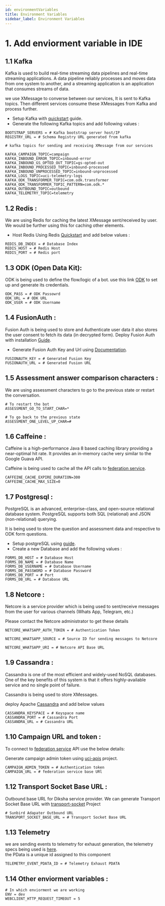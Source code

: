 ```yaml
---
id: environmentVariables
title: Environment Variables
sidebar_label: Environment Variables
---
```


# 1. Add enviorment variable in IDE

## 1.1 Kafka
Kafka is used to build real-time streaming data pipelines and real-time streaming applications. A data pipeline reliably processes and moves data from one system to another, and a streaming application is an application that consumes streams of data.

we use XMessage to converse between our services, It is sent to Kafka topics. Then
different services consume these XMessages from Kafka and process further.  

* Setup Kafka with [quickstart](https://kafka.apache.org/quickstart) guide.
* Generate the following Kafka topics and add following values :
```
BOOTSTRAP_SERVERS = # Kafka bootstrap server host/IP
REGISTRY_URL = # Schema Registry URL generated from kafka

# kafka topics for sending and receiving XMessage from our services

KAFKA_CAMPAIGN_TOPIC=campaign
KAFKA_INBOUND_ERROR_TOPIC=inbound-error
KAFKA_INBOUND_GS_OPTED_OUT_TOPIC=gs-opted-out
KAFKA_INBOUND_PROCESSED_TOPIC=inbound-processed
KAFKA_INBOUND_UNPROCESSED_TOPIC=inbound-unprocessed
KAFKA_LOGS_TOPIC=uci-telemetry-logs
KAFKA_ODK_TRANSFORMER_TOPIC=com.odk.transformer
KAFKA_ODK_TRANSFORMER_TOPIC_PATTERN=com.odk.*
KAFKA_OUTBOUND_TOPIC=outbound
KAFKA_TELEMETRY_TOPIC=telemetry

```

## 1.2 Redis :
We are using Redis for caching the latest XMessage sent/received by user. We would be further using this for caching other elements.

* Host Redis Using Redis [Quickstart](https://redis.io/topics/quickstart) and add below values :
```
REDIS_DB_INDEX = # Database Index
REDIS_HOST = # Redis Host
REDIS_PORT = # Redis port
```

## 1.3 ODK (Open Data Kit):
ODK is being used to define the flow/logic of a bot. use this link [ODK](https://docs.getodk.org/aggregate-digital-ocean/) to set up and generate its credentials.
```
ODK_PASS = # ODK Passowrd
ODK_URL = # ODK URL
ODK_USER = # ODK Username
```

## 1.4 FusionAuth :
Fusion Auth is being used to store and Authenticate user data it also stores the user consent to fetch its data (in decrypted form). Deploy Fusion Auth with installation [Guide](https://fusionauth.io/docs/v1/tech/installation-guide/docker).

* Generate Fusion Auth Key and Url using [Documentation](https://fusionauth.io/docs/v1/tech/apis/keys#generate-a-key).

```
FUSIONAUTH_KEY = # Generated Fusion Key
FUSIONAUTH_URL = # Generated Fusion URL
```

## 1.5 Assessment answer comparison characters :
We are using assessment characters to go to the previous state or restart the conversation. 

```
# To restart the bot
ASSESSMENT_GO_TO_START_CHAR=*

# To go back to the previous state
ASSESSMENT_ONE_LEVEL_UP_CHAR=#
```

## 1.6 Caffeine :
Caffeine is a high-performance Java 8 based caching library providing a near-optimal hit rate. It provides an in-memory cache very similar to the Google Guava API.     

Caffeine is being used to cache all the API calls to [federation service](https://github.com/samagra-comms/uci-apis/). 

```
CAFFEINE_CACHE_EXPIRE_DURATION=300
CAFFEINE_CACHE_MAX_SIZE=0

```

## 1.7 Postgresql :
PostgreSQL is an advanced, enterprise-class, and open-source relational database system. PostgreSQL supports both SQL (relational) and JSON (non-relational) querying.

It is being used to store the question and assessment data and respective to ODK form questions.  

* Setup postgreSQL using [guide](https://zhao-li.medium.com/getting-started-with-postgresql-using-docker-compose-34d6b808c47c).
* Create a new Database and add the following values :
```
FORMS_DB_HOST = # Database Host
FORMS_DB_NAME = # Database Name
FORMS_DB_USERNAME = # Database Username
FORMS_DB_PASSWORD = # Database Password
FORMS_DB_PORT = # Port
FORMS_DB_URL = # Database URL
```


## 1.8 Netcore  :
Netcore is a service provider which is being used to sent/receive messages from the user for various channels (Whats App, Telegram, etc.)

Please contact the Netcore administrator to  get these details
```
NETCORE_WHATSAPP_AUTH_TOKEN = # Authentication Token 

NETCORE_WHATSAPP_SOURCE = # Source ID for sending messages to Netcore 

NETCORE_WHATSAPP_URI = # Netcore API Base URL
```

## 1.9 Cassandra :

Cassandra is one of the most efficient and widely-used NoSQL databases. One of the key benefits of this system is that it offers highly-available service and no single point of failure.

Cassandra is being used to store XMessages.

deploy Apache [Cassandra](https://hub.docker.com/r/bitnami/cassandra/) and add below values
```
CASSANDRA_KEYSPACE = # Keyspace name
CASSANDRA_PORT = # Cassandra Port
CASSANDRA_URL = # Cassandra URL
```

## 1.10 Campaign URL and token :
To connect to [federation service](https://github.com/samagra-comms/uci-apis/) API use the below details:

Generate campaign admin token using [uci-apis](https://github.com/samagra-comms/uci-apis) project.

```
CAMPAIGN_ADMIN_TOKEN = # Authentication token
CAMPAIGN_URL = # federation service base URl
```

## 1.12 Transport Socket Base URL :
Outbound base URL for Diksha service provider. We can generate Transport Socket Base URL with [transport-socket](https://github.com/samagra-comms/transport-socket/tree/uci-pwa) Project
```
# Sunbird Adapater Outbound URL
TRANSPORT_SOCKET_BASE_URL = # Transport Socket Base URL
```

## 1.13 Telemetry
we are sending events to telemetry for exhaust generation, the telemetry specs being used is [here](https://github.com/sunbird-specs/Telemetry/blob/master/learn/specification.md).  
the PData is a unique id assigned to this component

```
TELEMETRY_EVENT_PDATA_ID = # Telemetry Exhaust PDATA
```

## 1.14 Other enviorment variables :
```
# In which enviorment we are working
ENV = dev 
WEBCLIENT_HTTP_REQUEST_TIMEOUT = 5
```


